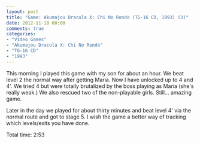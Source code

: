 ```yaml
---
layout: post
title: "Game: Akumajou Dracula X: Chi No Rondo (TG-16 CD, 1993) (3)"
date: 2012-11-10 00:00
comments: true
categories:
- "Video Games"
- "Akumajou Dracula X: Chi No Rondo"
- "TG-16 CD"
- "1993"
---
```


This morning I played this game with my son for about an hour. We
beat level 2 the normal way after getting Maria. Now I have
unlocked up to 4 and 4'. We tried 4 but were totally brutalized by
the boss playing as Maria (she's really weak.) We also rescued two
of the non-playable girls. Still... amazing game.

Later in the day we played for about thirty minutes and beat level
4' via the normal route and got to stage 5. I wish the game a
better way of tracking which levels/exits you have done.

Total time: 2:53
